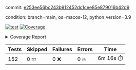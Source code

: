 commit: [e253ee56bc243b912452dc1cee85e879016b42d9](https://github.com/rcmdnk/homebrew-file/tree/e253ee56bc243b912452dc1cee85e879016b42d9)

condition: branch=main, os=macos-12, python_version=3.9

[![test](https://github.com/rcmdnk/homebrew-file/actions/workflows/test.yml/badge.svg)](https://github.com/rcmdnk/homebrew-file/actions/runs/5106536687)
<a href="https://github.com/rcmdnk/homebrew-file/blob/e253ee56bc243b912452dc1cee85e879016b42d9/README.md"><img alt="Coverage" src="https://img.shields.io/badge/Coverage-54%25-orange.svg" /></a><details><summary>Coverage Report </summary><table><tr><th>File</th><th>Stmts</th><th>Miss</th><th>Cover</th><th>Missing</th></tr><tbody><tr><td colspan="5"><b>bin</b></td></tr><tr><td>&nbsp; &nbsp;<a href="https://github.com/rcmdnk/homebrew-file/blob/e253ee56bc243b912452dc1cee85e879016b42d9/bin/brew-file">brew-file</a></td><td>1881</td><td>858</td><td>54%</td><td><a href="https://github.com/rcmdnk/homebrew-file/blob/e253ee56bc243b912452dc1cee85e879016b42d9/bin/brew-file#L43-L58">43&ndash;58</a>, <a href="https://github.com/rcmdnk/homebrew-file/blob/e253ee56bc243b912452dc1cee85e879016b42d9/bin/brew-file#L63-L65">63&ndash;65</a>, <a href="https://github.com/rcmdnk/homebrew-file/blob/e253ee56bc243b912452dc1cee85e879016b42d9/bin/brew-file#L158">158</a>, <a href="https://github.com/rcmdnk/homebrew-file/blob/e253ee56bc243b912452dc1cee85e879016b42d9/bin/brew-file#L273">273</a>, <a href="https://github.com/rcmdnk/homebrew-file/blob/e253ee56bc243b912452dc1cee85e879016b42d9/bin/brew-file#L292">292</a>, <a href="https://github.com/rcmdnk/homebrew-file/blob/e253ee56bc243b912452dc1cee85e879016b42d9/bin/brew-file#L357">357</a>, <a href="https://github.com/rcmdnk/homebrew-file/blob/e253ee56bc243b912452dc1cee85e879016b42d9/bin/brew-file#L360-L363">360&ndash;363</a>, <a href="https://github.com/rcmdnk/homebrew-file/blob/e253ee56bc243b912452dc1cee85e879016b42d9/bin/brew-file#L377-L382">377&ndash;382</a>, <a href="https://github.com/rcmdnk/homebrew-file/blob/e253ee56bc243b912452dc1cee85e879016b42d9/bin/brew-file#L420-L425">420&ndash;425</a>, <a href="https://github.com/rcmdnk/homebrew-file/blob/e253ee56bc243b912452dc1cee85e879016b42d9/bin/brew-file#L436">436</a>, <a href="https://github.com/rcmdnk/homebrew-file/blob/e253ee56bc243b912452dc1cee85e879016b42d9/bin/brew-file#L641">641</a>, <a href="https://github.com/rcmdnk/homebrew-file/blob/e253ee56bc243b912452dc1cee85e879016b42d9/bin/brew-file#L643">643</a>, <a href="https://github.com/rcmdnk/homebrew-file/blob/e253ee56bc243b912452dc1cee85e879016b42d9/bin/brew-file#L645">645</a>, <a href="https://github.com/rcmdnk/homebrew-file/blob/e253ee56bc243b912452dc1cee85e879016b42d9/bin/brew-file#L662-L666">662&ndash;666</a>, <a href="https://github.com/rcmdnk/homebrew-file/blob/e253ee56bc243b912452dc1cee85e879016b42d9/bin/brew-file#L679-L684">679&ndash;684</a>, <a href="https://github.com/rcmdnk/homebrew-file/blob/e253ee56bc243b912452dc1cee85e879016b42d9/bin/brew-file#L694">694</a>, <a href="https://github.com/rcmdnk/homebrew-file/blob/e253ee56bc243b912452dc1cee85e879016b42d9/bin/brew-file#L710">710</a>, <a href="https://github.com/rcmdnk/homebrew-file/blob/e253ee56bc243b912452dc1cee85e879016b42d9/bin/brew-file#L714-L718">714&ndash;718</a>, <a href="https://github.com/rcmdnk/homebrew-file/blob/e253ee56bc243b912452dc1cee85e879016b42d9/bin/brew-file#L736-L750">736&ndash;750</a>, <a href="https://github.com/rcmdnk/homebrew-file/blob/e253ee56bc243b912452dc1cee85e879016b42d9/bin/brew-file#L843-L858">843&ndash;858</a>, <a href="https://github.com/rcmdnk/homebrew-file/blob/e253ee56bc243b912452dc1cee85e879016b42d9/bin/brew-file#L886">886</a>, <a href="https://github.com/rcmdnk/homebrew-file/blob/e253ee56bc243b912452dc1cee85e879016b42d9/bin/brew-file#L897-L898">897&ndash;898</a>, <a href="https://github.com/rcmdnk/homebrew-file/blob/e253ee56bc243b912452dc1cee85e879016b42d9/bin/brew-file#L906">906</a>, <a href="https://github.com/rcmdnk/homebrew-file/blob/e253ee56bc243b912452dc1cee85e879016b42d9/bin/brew-file#L919-L924">919&ndash;924</a>, <a href="https://github.com/rcmdnk/homebrew-file/blob/e253ee56bc243b912452dc1cee85e879016b42d9/bin/brew-file#L928-L930">928&ndash;930</a>, <a href="https://github.com/rcmdnk/homebrew-file/blob/e253ee56bc243b912452dc1cee85e879016b42d9/bin/brew-file#L934-L937">934&ndash;937</a>, <a href="https://github.com/rcmdnk/homebrew-file/blob/e253ee56bc243b912452dc1cee85e879016b42d9/bin/brew-file#L1032-L1034">1032&ndash;1034</a>, <a href="https://github.com/rcmdnk/homebrew-file/blob/e253ee56bc243b912452dc1cee85e879016b42d9/bin/brew-file#L1037">1037</a>, <a href="https://github.com/rcmdnk/homebrew-file/blob/e253ee56bc243b912452dc1cee85e879016b42d9/bin/brew-file#L1043">1043</a>, <a href="https://github.com/rcmdnk/homebrew-file/blob/e253ee56bc243b912452dc1cee85e879016b42d9/bin/brew-file#L1063-L1066">1063&ndash;1066</a>, <a href="https://github.com/rcmdnk/homebrew-file/blob/e253ee56bc243b912452dc1cee85e879016b42d9/bin/brew-file#L1128">1128</a>, <a href="https://github.com/rcmdnk/homebrew-file/blob/e253ee56bc243b912452dc1cee85e879016b42d9/bin/brew-file#L1157">1157</a>, <a href="https://github.com/rcmdnk/homebrew-file/blob/e253ee56bc243b912452dc1cee85e879016b42d9/bin/brew-file#L1190">1190</a>, <a href="https://github.com/rcmdnk/homebrew-file/blob/e253ee56bc243b912452dc1cee85e879016b42d9/bin/brew-file#L1193">1193</a>, <a href="https://github.com/rcmdnk/homebrew-file/blob/e253ee56bc243b912452dc1cee85e879016b42d9/bin/brew-file#L1205">1205</a>, <a href="https://github.com/rcmdnk/homebrew-file/blob/e253ee56bc243b912452dc1cee85e879016b42d9/bin/brew-file#L1207">1207</a>, <a href="https://github.com/rcmdnk/homebrew-file/blob/e253ee56bc243b912452dc1cee85e879016b42d9/bin/brew-file#L1238">1238</a>, <a href="https://github.com/rcmdnk/homebrew-file/blob/e253ee56bc243b912452dc1cee85e879016b42d9/bin/brew-file#L1242">1242</a>, <a href="https://github.com/rcmdnk/homebrew-file/blob/e253ee56bc243b912452dc1cee85e879016b42d9/bin/brew-file#L1246-L1249">1246&ndash;1249</a>, <a href="https://github.com/rcmdnk/homebrew-file/blob/e253ee56bc243b912452dc1cee85e879016b42d9/bin/brew-file#L1251-L1254">1251&ndash;1254</a>, <a href="https://github.com/rcmdnk/homebrew-file/blob/e253ee56bc243b912452dc1cee85e879016b42d9/bin/brew-file#L1283-L1297">1283&ndash;1297</a>, <a href="https://github.com/rcmdnk/homebrew-file/blob/e253ee56bc243b912452dc1cee85e879016b42d9/bin/brew-file#L1302-L1305">1302&ndash;1305</a>, <a href="https://github.com/rcmdnk/homebrew-file/blob/e253ee56bc243b912452dc1cee85e879016b42d9/bin/brew-file#L1308-L1314">1308&ndash;1314</a>, <a href="https://github.com/rcmdnk/homebrew-file/blob/e253ee56bc243b912452dc1cee85e879016b42d9/bin/brew-file#L1319">1319</a>, <a href="https://github.com/rcmdnk/homebrew-file/blob/e253ee56bc243b912452dc1cee85e879016b42d9/bin/brew-file#L1327">1327</a>, <a href="https://github.com/rcmdnk/homebrew-file/blob/e253ee56bc243b912452dc1cee85e879016b42d9/bin/brew-file#L1333-L1338">1333&ndash;1338</a>, <a href="https://github.com/rcmdnk/homebrew-file/blob/e253ee56bc243b912452dc1cee85e879016b42d9/bin/brew-file#L1349-L1371">1349&ndash;1371</a>, <a href="https://github.com/rcmdnk/homebrew-file/blob/e253ee56bc243b912452dc1cee85e879016b42d9/bin/brew-file#L1399">1399</a>, <a href="https://github.com/rcmdnk/homebrew-file/blob/e253ee56bc243b912452dc1cee85e879016b42d9/bin/brew-file#L1415-L1422">1415&ndash;1422</a>, <a href="https://github.com/rcmdnk/homebrew-file/blob/e253ee56bc243b912452dc1cee85e879016b42d9/bin/brew-file#L1427-L1443">1427&ndash;1443</a>, <a href="https://github.com/rcmdnk/homebrew-file/blob/e253ee56bc243b912452dc1cee85e879016b42d9/bin/brew-file#L1448-L1452">1448&ndash;1452</a>, <a href="https://github.com/rcmdnk/homebrew-file/blob/e253ee56bc243b912452dc1cee85e879016b42d9/bin/brew-file#L1466-L1513">1466&ndash;1513</a>, <a href="https://github.com/rcmdnk/homebrew-file/blob/e253ee56bc243b912452dc1cee85e879016b42d9/bin/brew-file#L1516-L1547">1516&ndash;1547</a>, <a href="https://github.com/rcmdnk/homebrew-file/blob/e253ee56bc243b912452dc1cee85e879016b42d9/bin/brew-file#L1552-L1586">1552&ndash;1586</a>, <a href="https://github.com/rcmdnk/homebrew-file/blob/e253ee56bc243b912452dc1cee85e879016b42d9/bin/brew-file#L1591-L1672">1591&ndash;1672</a>, <a href="https://github.com/rcmdnk/homebrew-file/blob/e253ee56bc243b912452dc1cee85e879016b42d9/bin/brew-file#L1675-L1684">1675&ndash;1684</a>, <a href="https://github.com/rcmdnk/homebrew-file/blob/e253ee56bc243b912452dc1cee85e879016b42d9/bin/brew-file#L1697">1697</a>, <a href="https://github.com/rcmdnk/homebrew-file/blob/e253ee56bc243b912452dc1cee85e879016b42d9/bin/brew-file#L1702">1702</a>, <a href="https://github.com/rcmdnk/homebrew-file/blob/e253ee56bc243b912452dc1cee85e879016b42d9/bin/brew-file#L1707-L1746">1707&ndash;1746</a>, <a href="https://github.com/rcmdnk/homebrew-file/blob/e253ee56bc243b912452dc1cee85e879016b42d9/bin/brew-file#L1750-L1859">1750&ndash;1859</a>, <a href="https://github.com/rcmdnk/homebrew-file/blob/e253ee56bc243b912452dc1cee85e879016b42d9/bin/brew-file#L1869-L1881">1869&ndash;1881</a>, <a href="https://github.com/rcmdnk/homebrew-file/blob/e253ee56bc243b912452dc1cee85e879016b42d9/bin/brew-file#L1885">1885</a>, <a href="https://github.com/rcmdnk/homebrew-file/blob/e253ee56bc243b912452dc1cee85e879016b42d9/bin/brew-file#L1894-L1972">1894&ndash;1972</a>, <a href="https://github.com/rcmdnk/homebrew-file/blob/e253ee56bc243b912452dc1cee85e879016b42d9/bin/brew-file#L1980-L2025">1980&ndash;2025</a>, <a href="https://github.com/rcmdnk/homebrew-file/blob/e253ee56bc243b912452dc1cee85e879016b42d9/bin/brew-file#L2028-L2035">2028&ndash;2035</a>, <a href="https://github.com/rcmdnk/homebrew-file/blob/e253ee56bc243b912452dc1cee85e879016b42d9/bin/brew-file#L2039-L2040">2039&ndash;2040</a>, <a href="https://github.com/rcmdnk/homebrew-file/blob/e253ee56bc243b912452dc1cee85e879016b42d9/bin/brew-file#L2045-L2089">2045&ndash;2089</a>, <a href="https://github.com/rcmdnk/homebrew-file/blob/e253ee56bc243b912452dc1cee85e879016b42d9/bin/brew-file#L2098-L2134">2098&ndash;2134</a>, <a href="https://github.com/rcmdnk/homebrew-file/blob/e253ee56bc243b912452dc1cee85e879016b42d9/bin/brew-file#L2137-L2143">2137&ndash;2143</a>, <a href="https://github.com/rcmdnk/homebrew-file/blob/e253ee56bc243b912452dc1cee85e879016b42d9/bin/brew-file#L2147-L2155">2147&ndash;2155</a>, <a href="https://github.com/rcmdnk/homebrew-file/blob/e253ee56bc243b912452dc1cee85e879016b42d9/bin/brew-file#L2177-L2178">2177&ndash;2178</a>, <a href="https://github.com/rcmdnk/homebrew-file/blob/e253ee56bc243b912452dc1cee85e879016b42d9/bin/brew-file#L2182">2182</a>, <a href="https://github.com/rcmdnk/homebrew-file/blob/e253ee56bc243b912452dc1cee85e879016b42d9/bin/brew-file#L2193-L2194">2193&ndash;2194</a>, <a href="https://github.com/rcmdnk/homebrew-file/blob/e253ee56bc243b912452dc1cee85e879016b42d9/bin/brew-file#L2204-L2373">2204&ndash;2373</a>, <a href="https://github.com/rcmdnk/homebrew-file/blob/e253ee56bc243b912452dc1cee85e879016b42d9/bin/brew-file#L2379-L2534">2379&ndash;2534</a>, <a href="https://github.com/rcmdnk/homebrew-file/blob/e253ee56bc243b912452dc1cee85e879016b42d9/bin/brew-file#L2562">2562</a>, <a href="https://github.com/rcmdnk/homebrew-file/blob/e253ee56bc243b912452dc1cee85e879016b42d9/bin/brew-file#L2587">2587</a>, <a href="https://github.com/rcmdnk/homebrew-file/blob/e253ee56bc243b912452dc1cee85e879016b42d9/bin/brew-file#L2664">2664</a>, <a href="https://github.com/rcmdnk/homebrew-file/blob/e253ee56bc243b912452dc1cee85e879016b42d9/bin/brew-file#L2669-L2680">2669&ndash;2680</a>, <a href="https://github.com/rcmdnk/homebrew-file/blob/e253ee56bc243b912452dc1cee85e879016b42d9/bin/brew-file#L2704-L2712">2704&ndash;2712</a>, <a href="https://github.com/rcmdnk/homebrew-file/blob/e253ee56bc243b912452dc1cee85e879016b42d9/bin/brew-file#L2735">2735</a>, <a href="https://github.com/rcmdnk/homebrew-file/blob/e253ee56bc243b912452dc1cee85e879016b42d9/bin/brew-file#L2747">2747</a>, <a href="https://github.com/rcmdnk/homebrew-file/blob/e253ee56bc243b912452dc1cee85e879016b42d9/bin/brew-file#L2763">2763</a>, <a href="https://github.com/rcmdnk/homebrew-file/blob/e253ee56bc243b912452dc1cee85e879016b42d9/bin/brew-file#L2777-L2781">2777&ndash;2781</a>, <a href="https://github.com/rcmdnk/homebrew-file/blob/e253ee56bc243b912452dc1cee85e879016b42d9/bin/brew-file#L2785-L2788">2785&ndash;2788</a>, <a href="https://github.com/rcmdnk/homebrew-file/blob/e253ee56bc243b912452dc1cee85e879016b42d9/bin/brew-file#L2791-L2794">2791&ndash;2794</a>, <a href="https://github.com/rcmdnk/homebrew-file/blob/e253ee56bc243b912452dc1cee85e879016b42d9/bin/brew-file#L2797-L2805">2797&ndash;2805</a>, <a href="https://github.com/rcmdnk/homebrew-file/blob/e253ee56bc243b912452dc1cee85e879016b42d9/bin/brew-file#L2834-L2841">2834&ndash;2841</a>, <a href="https://github.com/rcmdnk/homebrew-file/blob/e253ee56bc243b912452dc1cee85e879016b42d9/bin/brew-file#L2852-L2859">2852&ndash;2859</a>, <a href="https://github.com/rcmdnk/homebrew-file/blob/e253ee56bc243b912452dc1cee85e879016b42d9/bin/brew-file#L2940-L2942">2940&ndash;2942</a>, <a href="https://github.com/rcmdnk/homebrew-file/blob/e253ee56bc243b912452dc1cee85e879016b42d9/bin/brew-file#L2963">2963</a>, <a href="https://github.com/rcmdnk/homebrew-file/blob/e253ee56bc243b912452dc1cee85e879016b42d9/bin/brew-file#L2969">2969</a>, <a href="https://github.com/rcmdnk/homebrew-file/blob/e253ee56bc243b912452dc1cee85e879016b42d9/bin/brew-file#L2980-L3592">2980&ndash;3592</a>, <a href="https://github.com/rcmdnk/homebrew-file/blob/e253ee56bc243b912452dc1cee85e879016b42d9/bin/brew-file#L3596">3596</a></td></tr><tr><td><b>TOTAL</b></td><td><b>1881</b></td><td><b>858</b></td><td><b>54%</b></td><td>&nbsp;</td></tr></tbody></table></details>

| Tests | Skipped | Failures | Errors | Time |
| ----- | ------- | -------- | -------- | ------------------ |
| 152 | 0 :zzz: | 0 :x: | 0 :fire: | 6m 16s :stopwatch: |

